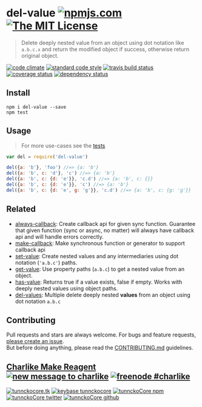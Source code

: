 # del-value [![npmjs.com][npmjs-img]][npmjs-url] [![The MIT License][license-img]][license-url] 

> Delete deeply nested value from an object using dot notation like `a.b.c.x` and return the modified object if success, otherwise return original object.

[![code climate][codeclimate-img]][codeclimate-url] [![standard code style][standard-img]][standard-url] [![travis build status][travis-img]][travis-url] [![coverage status][coveralls-img]][coveralls-url] [![dependency status][david-img]][david-url]


## Install
```
npm i del-value --save
npm test
```


## Usage
> For more use-cases see the [tests](./test.js)

```js
var del = require('del-value')

del({a: 'b'}, 'foo') //=> {a: 'b'}
del({a: 'b', c: 'd'}, 'c') //=> {a: 'b'}
del({a: 'b', c: {d: 'e'}}, 'c.d') //=> {a: 'b', c: {}}
del({a: 'b', c: {d: 'e'}}, 'c') //=> {a: 'b'}
del({a: 'b', c: {d: 'e', g: 'g'}}, 'c.d') //=> {a: 'b', c: {g: 'g'}}
```


## Related
- [always-callback](https://github.com/tunnckoCore/always-callback): Create callback api for given sync function. Guarantee that given function (sync or async, no matter) will always have callback api and will handle errors correctly.
- [make-callback](https://github.com/tunnckoCore/make-callback): Make synchronous function or generator to support callback api
- [set-value](https://github.com/jonschlinkert/set-value): Create nested values and any intermediaries using dot notation (`'a.b.c'`) paths.
- [get-value](https://github.com/jonschlinkert/get-value): Use property paths (`a.b.c`) to get a nested value from an object.
- [has-value](https://github.com/jonschlinkert/has-value): Returns true if a value exists, false if empty. Works with deeply nested values using object paths.
- [del-values](https://github.com/tunnckoCore/del-values): Multiple delete deeply nested **values** from an object using dot notation `a.b.c`


## Contributing

Pull requests and stars are always welcome. For bugs and feature requests, [please create an issue](https://github.com/tunnckoCore/del-value/issues/new).  
But before doing anything, please read the [CONTRIBUTING.md](./CONTRIBUTING.md) guidelines.


## [Charlike Make Reagent](http://j.mp/1stW47C) [![new message to charlike][new-message-img]][new-message-url] [![freenode #charlike][freenode-img]][freenode-url]

[![tunnckocore.tk][author-www-img]][author-www-url] [![keybase tunnckocore][keybase-img]][keybase-url] [![tunnckoCore npm][author-npm-img]][author-npm-url] [![tunnckoCore twitter][author-twitter-img]][author-twitter-url] [![tunnckoCore github][author-github-img]][author-github-url]


[npmjs-url]: https://www.npmjs.com/package/del-value
[npmjs-img]: https://img.shields.io/npm/v/del-value.svg?label=del-value

[license-url]: https://github.com/tunnckoCore/del-value/blob/master/LICENSE.md
[license-img]: https://img.shields.io/badge/license-MIT-blue.svg


[codeclimate-url]: https://codeclimate.com/github/tunnckoCore/del-value
[codeclimate-img]: https://img.shields.io/codeclimate/github/tunnckoCore/del-value.svg

[travis-url]: https://travis-ci.org/tunnckoCore/del-value
[travis-img]: https://img.shields.io/travis/tunnckoCore/del-value.svg

[coveralls-url]: https://coveralls.io/r/tunnckoCore/del-value
[coveralls-img]: https://img.shields.io/coveralls/tunnckoCore/del-value.svg

[david-url]: https://david-dm.org/tunnckoCore/del-value
[david-img]: https://img.shields.io/david/tunnckoCore/del-value.svg

[standard-url]: https://github.com/feross/standard
[standard-img]: https://img.shields.io/badge/code%20style-standard-brightgreen.svg


[author-www-url]: http://www.tunnckocore.tk
[author-www-img]: https://img.shields.io/badge/www-tunnckocore.tk-fe7d37.svg

[keybase-url]: https://keybase.io/tunnckocore
[keybase-img]: https://img.shields.io/badge/keybase-tunnckocore-8a7967.svg

[author-npm-url]: https://www.npmjs.com/~tunnckocore
[author-npm-img]: https://img.shields.io/badge/npm-~tunnckocore-cb3837.svg

[author-twitter-url]: https://twitter.com/tunnckoCore
[author-twitter-img]: https://img.shields.io/badge/twitter-@tunnckoCore-55acee.svg

[author-github-url]: https://github.com/tunnckoCore
[author-github-img]: https://img.shields.io/badge/github-@tunnckoCore-4183c4.svg

[freenode-url]: http://webchat.freenode.net/?channels=charlike
[freenode-img]: https://img.shields.io/badge/freenode-%23charlike-5654a4.svg

[new-message-url]: https://github.com/tunnckoCore/messages
[new-message-img]: https://img.shields.io/badge/send%20me-message-green.svg
